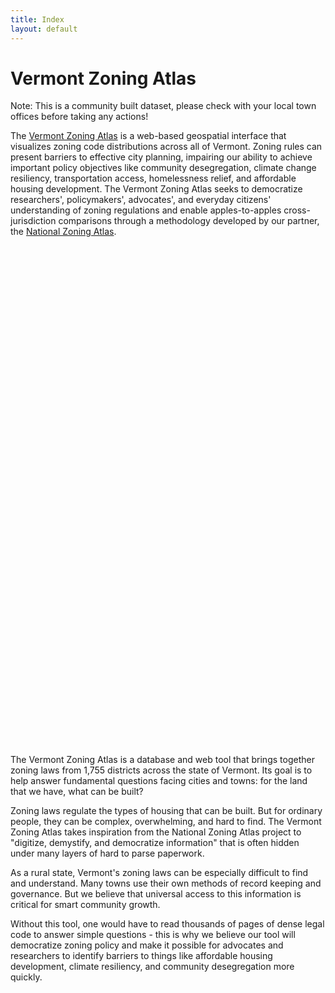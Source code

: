 ```yaml
---
title: Index
layout: default
---
```

<head>
  <link rel="stylesheet" href="https://unpkg.com/leaflet/dist/leaflet.css" />
  <script src="https://unpkg.com/leaflet/dist/leaflet.js"></script>
  <script src="https://unpkg.com/flatgeobuf@3.26.2/dist/flatgeobuf-geojson.min.js"></script>
</head>


# Vermont Zoning Atlas

Note: This is a community built dataset, please check with your local town offices before taking any actions!

The [Vermont Zoning Atlas](https://www.zoningatlas.org/vermont) is a web-based geospatial interface that visualizes zoning code distributions across all of Vermont. Zoning rules can present barriers to effective city planning, impairing our ability to achieve important policy objectives like community desegregation, climate change resiliency, transportation access, homelessness relief, and affordable housing development. The Vermont Zoning Atlas seeks to democratize researchers', policymakers', advocates', and everyday citizens' understanding of zoning regulations and enable apples-to-apples cross-jurisdiction comparisons through a methodology developed by our partner, the [National Zoning Atlas](https://www.zoningatlas.org/).


<div id="map" style="width: 100%; height: 800px;"></></div>

<script>
  // Initialize the map
  var map = L.map('map').setView([43.951, -72.756], 7);

  // Add a tile layer to the map
  L.tileLayer('https://{s}.tile.openstreetmap.org/{z}/{x}/{y}.png', {
    attribution: '&copy; <a href="https://www.openstreetmap.org/copyright">OpenStreetMap</a> contributors'
  }).addTo(map);

  // Function to bind popups to each feature
  function onEachFeature(feature, layer) {
    if (feature.properties) {
      var popupContent = "<p><strong>Attributes:</strong></p>";
      for (var key in feature.properties) {
        popupContent += "<p>" + key + ": " + feature.properties[key] + "</p>";
      }
      layer.bindPopup(popupContent);
    }
  }

  // Fetch the GeoJSON data and add it to the map
  fetch('data/vt-zoning-expanded-ACRPC.geojson')
    .then(response => {
      if (!response.ok) {
        throw new Error('Network response was not ok ' + response.statusText);
      }
      return response.json();
    })
    .then(data => {
      L.geoJSON(data, {
        onEachFeature: onEachFeature
      }).addTo(map);
    })
    .catch(error => console.error('Error loading GeoJSON data:', error));

    // Fetch the GeoJSON data and add it to the map
  fetch('data/vt-zoning-expanded-BCRC.geojson')
    .then(response => {
      if (!response.ok) {
        throw new Error('Network response was not ok ' + response.statusText);
      }
      return response.json();
    })
    .then(data => {
      L.geoJSON(data, {
        onEachFeature: onEachFeature
      }).addTo(map);
    })
    .catch(error => console.error('Error loading GeoJSON data:', error));

    // Fetch the GeoJSON data and add it to the map
  fetch('data/vt-zoning-expanded-CCRPC.geojson')
    .then(response => {
      if (!response.ok) {
        throw new Error('Network response was not ok ' + response.statusText);
      }
      return response.json();
    })
    .then(data => {
      L.geoJSON(data, {
        onEachFeature: onEachFeature
      }).addTo(map);
    })
    .catch(error => console.error('Error loading GeoJSON data:', error));
</script>




The Vermont Zoning Atlas is a database and web tool that brings together zoning laws from 1,755 districts across the state of Vermont. Its goal is to help answer fundamental questions facing cities and towns: for the land that we have, what can be built?

Zoning laws regulate the types of housing that can be built. But for ordinary people, they can be complex, overwhelming, and hard to find. The Vermont Zoning Atlas takes inspiration from the National Zoning Atlas project to "digitize, demystify, and democratize information" that is often hidden under many layers of hard to parse paperwork.

As a rural state, Vermont's zoning laws can be especially difficult to find and understand. Many towns use their own methods of record keeping and governance. But we believe that universal access to this information is critical for smart community growth.

Without this tool, one would have to read thousands of pages of dense legal code to answer simple questions - this is why we believe our tool will democratize zoning policy and make it possible for advocates and researchers to identify barriers to things like affordable housing development, climate resiliency, and community desegregation more quickly.